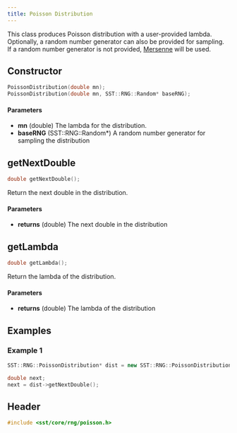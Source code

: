 ```yaml
---
title: Poisson Distribution
---
```


This class produces Poisson distribution with a user-provided lambda. Optionally, a random number generator can also be provided for sampling. If a random number generator is not provided, [Mersenne](mersenne) will be used.


## Constructor
```cpp
PoissonDistribution(double mn);
PoissonDistribution(double mn, SST::RNG::Random* baseRNG);
```

#### Parameters
* **mn** (double) The lambda for the distribution.
* **baseRNG** (SST::RNG::Random*) A random number generator for sampling the distribution

## getNextDouble
```cpp
double getNextDouble();
```
Return the next double in the distribution.

#### Parameters
* **returns** (double) The next double in the distribution

## getLambda
```cpp
double getLambda();
```
Return the lambda of the distribution.

#### Parameters
* **returns** (double) The lambda of the distribution

## Examples

### Example 1
```cpp
SST::RNG::PoissonDistribution* dist = new SST::RNG::PoissonDistribution(5.0);

double next;
next = dist->getNextDouble();
```

## Header
```cpp
#include <sst/core/rng/poisson.h>
```